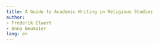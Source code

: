 ```yaml
---
title: A Guide to Academic Writing in Religious Studies
author:
- Frederik Elwert
- Anna Neumaier
lang: en
---
```

